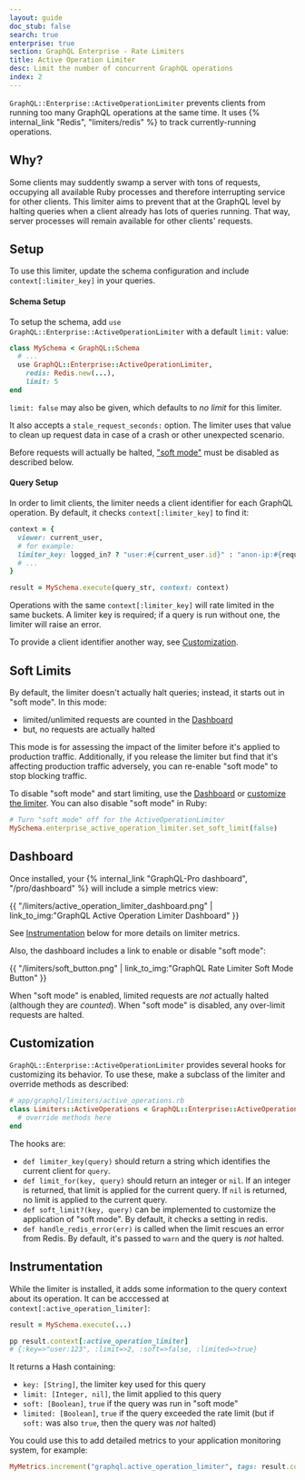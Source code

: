 ```yaml
---
layout: guide
doc_stub: false
search: true
enterprise: true
section: GraphQL Enterprise - Rate Limiters
title: Active Operation Limiter
desc: Limit the number of concurrent GraphQL operations
index: 2
---
```


`GraphQL::Enterprise::ActiveOperationLimiter` prevents clients from running too many GraphQL operations at the same time. It uses {% internal_link "Redis", "limiters/redis" %} to track currently-running operations.

## Why?

Some clients may suddently swamp a server with tons of requests, occupying all available Ruby processes and therefore interrupting service for other clients. This limiter aims to prevent that at the GraphQL level by halting queries when a client already has lots of queries running. That way, server processes will remain available for other clients' requests.

## Setup

To use this limiter, update the schema configuration and include `context[:limiter_key]` in your queries.

#### Schema Setup

To setup the schema, add `use GraphQL::Enterprise::ActiveOperationLimiter` with a default `limit:` value:

```ruby
class MySchema < GraphQL::Schema
  # ...
  use GraphQL::Enterprise::ActiveOperationLimiter,
    redis: Redis.new(...),
    limit: 5
end
```

`limit: false` may also be given, which defaults to _no limit_ for this limiter.

It also accepts a `stale_request_seconds:` option. The limiter uses that value to clean up request data in case of a crash or other unexpected scenario.

Before requests will actually be halted, ["soft mode"](#soft-limits) must be disabled as described below.

#### Query Setup

In order to limit clients, the limiter needs a client identifier for each GraphQL operation. By default, it checks `context[:limiter_key]` to find it:

```ruby
context = {
  viewer: current_user,
  # for example:
  limiter_key: logged_in? ? "user:#{current_user.id}" : "anon-ip:#{request.remote_ip}",
  # ...
}

result = MySchema.execute(query_str, context: context)
```

Operations with the same `context[:limiter_key]` will rate limited in the same buckets. A limiter key is required; if a query is run without one, the limiter will raise an error.

To provide a client identifier another way, see [Customization](#customization).

## Soft Limits

By default, the limiter doesn't actually halt queries; instead, it starts out in "soft mode". In this mode:

- limited/unlimited requests are counted in the [Dashboard](#dashboard)
- but, no requests are actually halted

This mode is for assessing the impact of the limiter before it's applied to production traffic. Additionally, if you release the limiter but find that it's affecting production traffic adversely, you can re-enable "soft mode" to stop blocking traffic.

To disable "soft mode" and start limiting, use the [Dashboard](#dashboard) or [customize the limiter](#customization). You can also disable "soft mode" in Ruby:

```ruby
# Turn "soft mode" off for the ActiveOperationLimiter
MySchema.enterprise_active_operation_limiter.set_soft_limit(false)
```

## Dashboard

Once installed, your {% internal_link "GraphQL-Pro dashboard", "/pro/dashboard" %} will include a simple metrics view:

{{ "/limiters/active_operation_limiter_dashboard.png" | link_to_img:"GraphQL Active Operation Limiter Dashboard" }}

See [Instrumentation](#instrumentation) below for more details on limiter metrics.

Also, the dashboard includes a link to enable or disable "soft mode":

{{ "/limiters/soft_button.png" | link_to_img:"GraphQL Rate Limiter Soft Mode Button" }}

When "soft mode" is enabled, limited requests are _not_ actually halted (although they are _counted_). When "soft mode" is disabled, any over-limit requests are halted.

## Customization

`GraphQL::Enterprise::ActiveOperationLimiter` provides several hooks for customizing its behavior. To use these, make a subclass of the limiter and override methods as described:

```ruby
# app/graphql/limiters/active_operations.rb
class Limiters::ActiveOperations < GraphQL::Enterprise::ActiveOperationsLimiter
  # override methods here
end
```

The hooks are:

- `def limiter_key(query)` should return a string which identifies the current client for `query`.
- `def limit_for(key, query)` should return an integer or `nil`. If an integer is returned, that limit is applied for the current query. If `nil` is returned, no limit is applied to the current query.
- `def soft_limit?(key, query)` can be implemented to customize the application of "soft mode". By default, it checks a setting in redis.
- `def handle_redis_error(err)` is called when the limit rescues an error from Redis. By default, it's passed to `warn` and the query is _not_ halted.

## Instrumentation

While the limiter is installed, it adds some information to the query context about its operation. It can be acccessed at `context[:active_operation_limiter]`:

```ruby
result = MySchema.execute(...)

pp result.context[:active_operation_limiter]
# {:key=>"user:123", :limit=>2, :soft=>false, :limited=>true}
```

It returns a Hash containing:

- `key: [String]`, the limiter key used for this query
- `limit: [Integer, nil]`, the limit applied to this query
- `soft: [Boolean]`, `true` if the query was run in "soft mode"
- `limited: [Boolean]`, `true` if the query exceeded the rate limit (but if `soft:` was also `true`, then the query was _not_ halted)

You could use this to add detailed metrics to your application monitoring system, for example:

```ruby
MyMetrics.increment("graphql.active_operation_limiter", tags: result.context[:active_operation_limiter])
```
